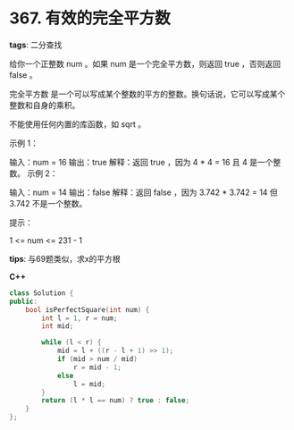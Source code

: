 # 367. 有效的完全平方数

**tags**: 二分查找

给你一个正整数 num 。如果 num 是一个完全平方数，则返回 true ，否则返回 false 。

完全平方数 是一个可以写成某个整数的平方的整数。换句话说，它可以写成某个整数和自身的乘积。

不能使用任何内置的库函数，如  sqrt 。

 

示例 1：

输入：num = 16
输出：true
解释：返回 true ，因为 4 * 4 = 16 且 4 是一个整数。
示例 2：

输入：num = 14
输出：false
解释：返回 false ，因为 3.742 * 3.742 = 14 但 3.742 不是一个整数。
 

提示：

1 <= num <= 231 - 1

**tips**: 与69题类似，求x的平方根

**C++**

```cpp
class Solution {
public:
    bool isPerfectSquare(int num) {
        int l = 1, r = num;
        int mid;

        while (l < r) {
            mid = l + ((r - l + 1) >> 1);
            if (mid > num / mid)
                r = mid - 1;
            else
                l = mid;
        }
        return (l * l == num) ? true : false;
    }
};
```